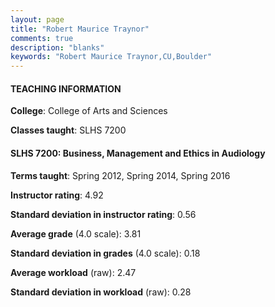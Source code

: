 ```yaml
---
layout: page
title: "Robert Maurice Traynor" 
comments: true
description: "blanks"
keywords: "Robert Maurice Traynor,CU,Boulder"
---
```

<head>
<script src="https://ajax.googleapis.com/ajax/libs/jquery/2.1.3/jquery.min.js"></script>
<script src="https://dl.dropboxusercontent.com/s/pc42nxpaw1ea4o9/highcharts.js?dl=0"></script>
<!-- <script src="../assets/js/highcharts.js"></script> -->
<style type="text/css">@font-face {
	font-family: "Bebas Neue";
	src: url(https://www.filehosting.org/file/details/544349/BebasNeue Regular.otf) format("opentype");
	}
	h1.Bebas { 
		font-family: "Bebas Neue", Verdana, Tahoma;
	}
</style>
</head>
	   
#### TEACHING INFORMATION

**College**: College of Arts and Sciences

**Classes taught**: SLHS 7200

#### SLHS 7200: Business, Management and Ethics in Audiology

**Terms taught**: Spring 2012, Spring 2014, Spring 2016

**Instructor rating**: 4.92

**Standard deviation in instructor rating**: 0.56

**Average grade** (4.0 scale): 3.81

**Standard deviation in grades** (4.0 scale): 0.18

**Average workload** (raw): 2.47

**Standard deviation in workload** (raw): 0.28

